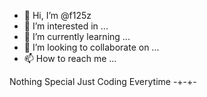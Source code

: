 - 👋 Hi, I’m @f125z
- 👀 I’m interested in ...
- 🌱 I’m currently learning ...
- 💞️ I’m looking to collaborate on ...
- 📫 How to reach me ...

Nothing Special
Just Coding Everytime -+-+-

<!---
f125z/f125z is a ✨ special ✨ repository because its `README.md` (this file) appears on your GitHub profile.
You can click the Preview link to take a look at your changes.
--->
